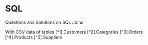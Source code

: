 # SQL
Questions ans Solutions on SQL Joins

With CSV data of tables
[^1].Customers
[^2].Categories
[^3].Orders
[^4].Products
[^5].Suppliers
